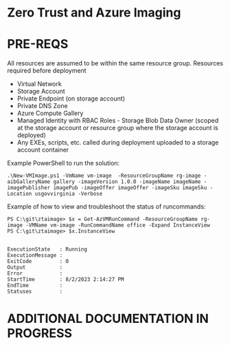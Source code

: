 # Zero Trust and Azure Imaging

# PRE-REQS

All resources are assumed to be within the same resource group. Resources required before deployment
* Virtual Network
* Storage Account
* Private Endpoint (on storage account)
* Private DNS Zone
* Azure Compute Gallery
* Managed Identity with RBAC Roles - Storage Blob Data Owner (scoped at the storage account or resource group where the storage account is deployed)
* Any EXEs, scripts, etc. called during deployment uploaded to a storage account container

Example PowerShell to run the solution:
```
.\New-VMImage.ps1 -VmName vm-image  -ResourceGroupName rg-image -aibGalleryName gallery -imageVersion 1.0.0 -imageName imageName -imagePublisher imagePub -imageOffer imageOffer -imageSku imageSku -Location usgovvirginia -Verbose
```

Example of how to view and troubleshoot the status of runcommands:
```
PS C:\git\ztaimage> $x = Get-AzVMRunCommand -ResourceGroupName rg-image -VMName vm-image -RunCommandName office -Expand InstanceView
PS C:\git\ztaimage> $x.InstanceView


ExecutionState   : Running
ExecutionMessage :
ExitCode         : 0
Output           :
Error            :
StartTime        : 8/2/2023 2:14:27 PM
EndTime          :
Statuses         :
```

# ADDITIONAL DOCUMENTATION IN PROGRESS
